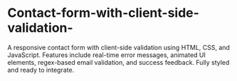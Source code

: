 # Contact-form-with-client-side-validation-
A responsive contact form with client-side validation using HTML, CSS, and JavaScript. Features include real-time error messages, animated UI elements, regex-based email validation, and success feedback. Fully styled and ready to integrate.
